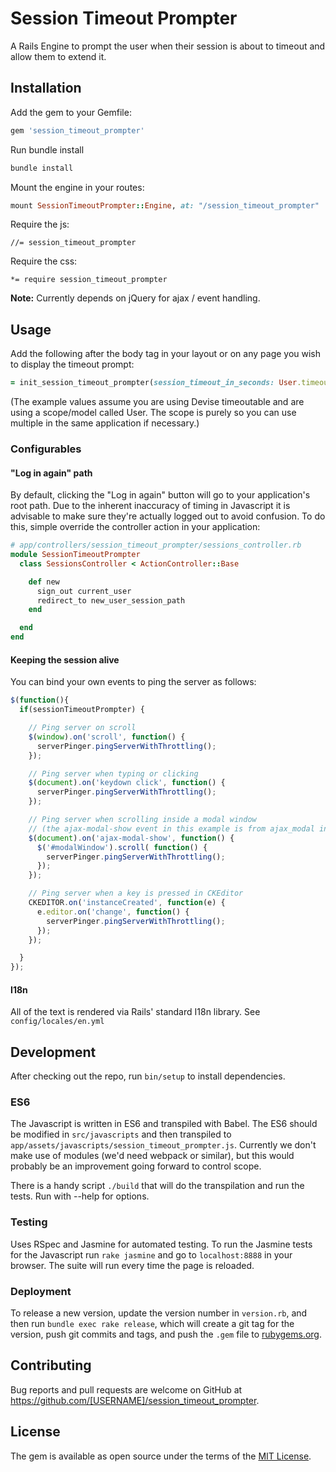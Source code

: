 # Session Timeout Prompter

A Rails Engine to prompt the user when their session is about to timeout and allow them to extend it.

## Installation

Add the gem to your Gemfile:

```ruby
gem 'session_timeout_prompter'
```

Run bundle install

```ruby
bundle install
```

Mount the engine in your routes:

```ruby
mount SessionTimeoutPrompter::Engine, at: "/session_timeout_prompter"
```

Require the js:

```
//= session_timeout_prompter
```

Require the css:

```
*= require session_timeout_prompter
```

**Note:** Currently depends on jQuery for ajax / event handling.

## Usage

Add the following after the body tag in your layout or on any page you wish to display the timeout prompt:

```ruby
= init_session_timeout_prompter(session_timeout_in_seconds: User.timeout_in.to_i, seconds_to_warn_before_timeout: 305, scope: :user)
```
(The example values assume you are using Devise timeoutable and are using a scope/model called User. The scope is purely so you can use multiple in the same application if necessary.)


### Configurables

#### "Log in again" path
By default, clicking the "Log in again" button will go to your application's root path. Due to the inherent inaccuracy of timing in Javascript it is advisable to  make sure they're actually logged out to avoid confusion. To do this, simple override the controller action in your application:

```ruby
# app/controllers/session_timeout_prompter/sessions_controller.rb
module SessionTimeoutPrompter
  class SessionsController < ActionController::Base

    def new
      sign_out current_user
      redirect_to new_user_session_path
    end

  end
end
```

#### Keeping the session alive
You can bind your own events to ping the server as follows:

```javascript
$(function(){
  if(sessionTimeoutPrompter) {

    // Ping server on scroll
    $(window).on('scroll', function() {
      serverPinger.pingServerWithThrottling();
    });

    // Ping server when typing or clicking
    $(document).on('keydown click', function() {
      serverPinger.pingServerWithThrottling();
    });

    // Ping server when scrolling inside a modal window
    // (the ajax-modal-show event in this example is from ajax_modal in the epiJs gem)
    $(document).on('ajax-modal-show', function() {
      $('#modalWindow').scroll( function() {
        serverPinger.pingServerWithThrottling();
      });
    });

    // Ping server when a key is pressed in CKEditor
    CKEDITOR.on('instanceCreated', function(e) {
      e.editor.on('change', function() {
        serverPinger.pingServerWithThrottling();
      });
    });

  }
});
```

#### I18n
All of the text is rendered via Rails' standard I18n library. See `config/locales/en.yml`

## Development

After checking out the repo, run `bin/setup` to install dependencies.

### ES6

The Javascript is written in ES6 and transpiled with Babel. The ES6 should be modified in `src/javascripts` and then transpiled to `app/assets/javascripts/session_timeout_prompter.js`. Currently we don't make use of modules (we'd need webpack or similar), but this would probably be an improvement going forward to control scope.

There is a handy script `./build` that will do the transpilation and run the tests. Run with --help for options.

### Testing

Uses RSpec and Jasmine for automated testing. To run the Jasmine tests for the Javascript run `rake jasmine` and go to `localhost:8888` in your browser. The suite will run every time the page is reloaded.

### Deployment
To release a new version, update the version number in `version.rb`, and then run `bundle exec rake release`, which will create a git tag for the version, push git commits and tags, and push the `.gem` file to [rubygems.org](https://rubygems.org).

## Contributing

Bug reports and pull requests are welcome on GitHub at https://github.com/[USERNAME]/session_timeout_prompter.

## License

The gem is available as open source under the terms of the [MIT License](http://opensource.org/licenses/MIT).
